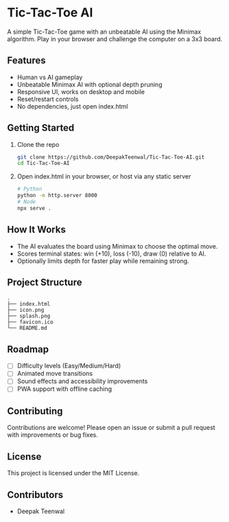 # Tic-Tac-Toe AI

A simple Tic-Tac-Toe game with an unbeatable AI using the Minimax algorithm. Play in your browser and challenge the computer on a 3x3 board.

## Features
- Human vs AI gameplay
- Unbeatable Minimax AI with optional depth pruning
- Responsive UI, works on desktop and mobile
- Reset/restart controls
- No dependencies, just open index.html

## Getting Started
1. Clone the repo
   ```bash
   git clone https://github.com/DeepakTeenwal/Tic-Tac-Toe-AI.git
   cd Tic-Tac-Toe-AI
   ```
2. Open index.html in your browser, or host via any static server
   ```bash
   # Python
   python -m http.server 8000
   # Node
   npx serve .
   ```

## How It Works
- The AI evaluates the board using Minimax to choose the optimal move.
- Scores terminal states: win (+10), loss (-10), draw (0) relative to AI.
- Optionally limits depth for faster play while remaining strong.

## Project Structure
```
.
├── index.html
├── icon.png
├── splash.png
├── favicon.ico
└── README.md
```

## Roadmap
- [ ] Difficulty levels (Easy/Medium/Hard)
- [ ] Animated move transitions
- [ ] Sound effects and accessibility improvements
- [ ] PWA support with offline caching

## Contributing
Contributions are welcome! Please open an issue or submit a pull request with improvements or bug fixes.

## License
This project is licensed under the MIT License.

## Contributors
- Deepak Teenwal
